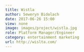 ```yaml
---
title: Wistla
author: Seweryn Bidolach
date: 2017-06-26 15:00
view: none
image: images/project/wistla.jpg
role: Platform Manager/Engineer
category: entertainment marketing
url: http://wislta.com/
---
```

